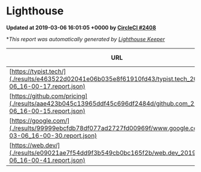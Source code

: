 
# Lighthouse

**Updated at 2019-03-06 16:01:05 +0000 by [CircleCI #2408](https://circleci.com/gh/ItinerisLtd/lighthouse-keeper-example/2408)**

**This report was automatically generated by [Lighthouse Keeper](https://github.com/itinerisltd/lighthouse-keeper)*

| URL | Performance | Accessibility | Best Practices | SEO | PWA | Updated At |
| --- | --- | --- | --- | --- | --- | --- |
| [https://typist.tech/](./results/e463522d02041e06b035e8f61910fd43/typist.tech_2019-03-06_16-00-17.report.json) | 1 |  |  |  |  | 2019-03-06T16:00:17.337Z |
| [https://github.com/pricing](./results/aae423b045c13965ddf45c696df2484d/github.com_2019-03-06_16-00-15.report.json) | 0.8 | 0.89 | 0.93 | 0.9 | 0.58 | 2019-03-06T16:00:15.352Z |
| [https://google.com/](./results/99999ebcfdb78df077ad2727fd00969f/www.google.com_2019-03-06_16-00-30.report.json) | 0.96 | 0.71 | 0.93 | 0.8 | 0.58 | 2019-03-06T16:00:30.380Z |
| [https://web.dev/](./results/e09021ae7f54dd9f3b549cb0bc165f2b/web.dev_2019-03-06_16-00-41.report.json) | 0.97 | 0.93 | 1 | 0.91 | 1 | 2019-03-06T16:00:41.590Z |
